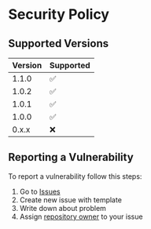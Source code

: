 # Security Policy

## Supported Versions

| Version | Supported          |
|---------|--------------------|
| 1.1.0   | :white_check_mark: |
| 1.0.2   | :white_check_mark: |
| 1.0.1   | :white_check_mark: |
| 1.0.0   | :white_check_mark: |
| 0.x.x   | :x:                |

## Reporting a Vulnerability

To report a vulnerability follow this steps:
1. Go to [Issues](https://github.com/stbestichhh/flowly-api/issues)
2. Create new issue with template
3. Write down about problem
4. Assign [repository owner](https://github.com/stbestichhh) to your issue
